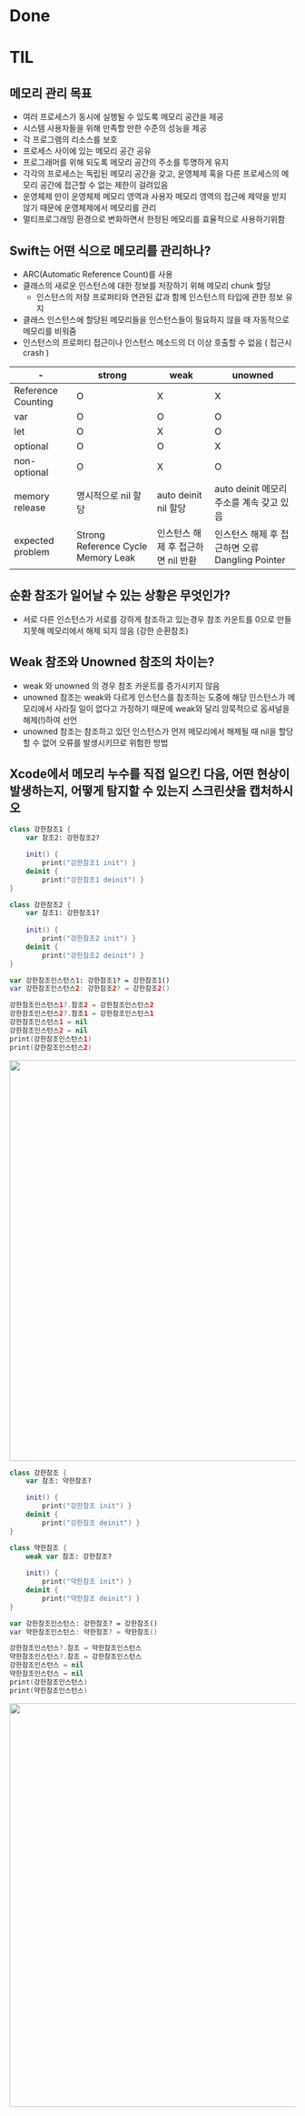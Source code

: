 # Done



# TIL





## 메모리 관리 목표

- 여러 프로세스가 동시에 실행될 수 있도록 메모리 공간을 제공
- 시스템 사용자들을 위해 만족할 만한 수준의 성능을 제공
- 각 프로그램의 리소스를 보호
- 프로세스 사이에 있는 메모리 공간 공유
- 프로그래머를 위해 되도록 메모리 공간의 주소를 투명하게 유지
- 각각의 프로세스는 독립된 메모리 공간을 갖고, 운영체제 혹을 다른 프로세스의 메모리 공간에 접근할 수 없는 제한이 걸려있음
- 운영체제 만이 운영체제 메모리 영역과 사용자 메모리 영역의 접근에 제약을 받지 않기 때문에 운영체제에서 메모리를 관리
- 멀티프로그래밍 환경으로 변화하면서 한정된 메모리를 효율적으로 사용하기위함

## Swift는 어떤 식으로 메모리를 관리하나? 

- ARC(Automatic Reference Count)를 사용
- 클래스의 새로운 인스턴스에 대한 정보를 저장하기 위해 메모리 chunk 할당
  - 인스턴스의 저장 프로퍼티와 연관된 값과 함께 인스턴스의 타입에 관한 정보 유지
- 클래스 인스턴스에 할당된 메모리들을 인스턴스들이 필요하지 않을 때 자동적으로 메모리를 비워줌
- 인스턴스의 프로퍼티 접근이나 인스턴스 메소드의 더 이상 호출할 수 없음 ( 접근시 crash )



| -                  | strong                             | weak                               | unowned                                         |
| ------------------ | ---------------------------------- | ---------------------------------- | ----------------------------------------------- |
| Reference Counting | O                                  | X                                  | X                                               |
| var                | O                                  | O                                  | O                                               |
| let                | O                                  | X                                  | O                                               |
| optional           | O                                  | O                                  | X                                               |
| non-optional       | O                                  | X                                  | O                                               |
| memory release     | 명시적으로 nil 할당                | auto deinit nil 할당               | auto deinit 메모리 주소를 계속 갖고 있음        |
| expected problem   | Strong Reference Cycle Memory Leak | 인스턴스 해제 후 접근하면 nil 반환 | 인스턴스 해제 후 접근하면 오류 Dangling Pointer |



## 순환 참조가 일어날 수 있는 상황은 무엇인가?

- 서로 다른 인스턴스가 서로를 강하게 참조하고 있는경우 참조 카운트를 0으로 만들지못해 메모리에서 해제 되지 않음 (강한 순환참조)

## Weak 참조와 Unowned 참조의 차이는?

- weak 와 unowned 의 경우 참조 카운트를 증가시키지 않음
- unowned 참조는 weak와 다르게 인스턴스를 참조하는 도중에 해당 인스턴스가 메모리에서 사라질 일이 없다고 가정하기 때문에 weak와 달리 암묵적으로 옵셔널을 해제(!)하여 선언
- unowned 참조는 참조하고 있던 인스턴스가 먼저 메모리에서 해제될 때 nil을 할당할 수 없어 오류를 발생시키므로 위험한 방법

## Xcode에서 메모리 누수를 직접 일으킨 다음, 어떤 현상이 발생하는지, 어떻게 탐지할 수 있는지 스크린샷을 캡처하시오

```swift
class 강한참조1 {
    var 참조2: 강한참조2?

    init() {
        print("강한참조1 init") }
    deinit {
        print("강한참조1 deinit") }
}

class 강한참조2 {
    var 참조1: 강한참조1?
    
    init() {
        print("강한참조2 init") }
    deinit {
        print("강한참조2 deinit") }
}

var 강한참조인스턴스1: 강한참조1? = 강한참조1()
var 강한참조인스턴스2: 강한참조2? = 강한참조2()

강한참조인스턴스1?.참조2 = 강한참조인스턴스2
강한참조인스턴스2?.참조1 = 강한참조인스턴스1
강한참조인스턴스1 = nil
강한참조인스턴스2 = nil
print(강한참조인스턴스1)
print(강한참조인스턴스2)
```



<img width="705" src="https://user-images.githubusercontent.com/78553659/165540894-83ca9544-ebd0-45f7-8d82-0be8952b30e8.png">

```swift
class 강한참조 {
    var 참조: 약한참조?

    init() {
        print("강한참조 init") }
    deinit {
        print("강한참조 deinit") }
}

class 약한참조 {
    weak var 참조: 강한참조?
    
    init() {
        print("약한참조 init") }
    deinit {
        print("약한참조 deinit") }
}

var 강한참조인스턴스: 강한참조? = 강한참조()
var 약한참조인스턴스: 약한참조? = 약한참조()

강한참조인스턴스?.참조 = 약한참조인스턴스
약한참조인스턴스?.참조 = 강한참조인스턴스
강한참조인스턴스 = nil
약한참조인스턴스 = nil
print(강한참조인스턴스)
print(약한참조인스턴스)
```

<img width="710" src="https://user-images.githubusercontent.com/78553659/165540881-7544b9cd-3fcc-4de5-b245-732a0d04314b.png">

